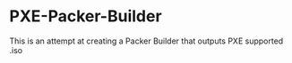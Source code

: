 # PXE-Packer-Builder
This is an attempt at creating a Packer Builder that outputs PXE supported .iso
